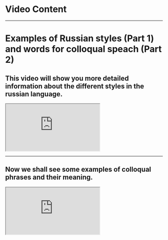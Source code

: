 <h1>
  Video Content
  </h1>
  <hr>
  <h1> Examples of Russian styles (Part 1) and words for colloqual speach (Part 2) </h1>

<h2>
  This video will show you more detailed information about the different styles in the russian language.
 </h2>

<iframe
  src="https://www.youtube.com/watch?v=Be26xKtw9tY" allowfullscreen="true"> </iframe>
 
  <br>
  <hr>

<h2>
  Now we shall see some examples of colloqual phrases and their meaning. 
  </h2>
  
 <iframe
 src="https://www.youtube.com/watch?v=x9kMgjaRPm0" allowfullscreen="true"> </iframe>
